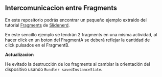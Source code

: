 Intercomunicacion entre Fragments
---
En este repositorio podrás encontrar un pequeño ejemplo extraido del tutorial [Fragments](https://www.youtube.com/playlist?list=PLonJJ3BVjZW4lMlpHgL7UNQSGMERcDzHo) de [Slidenerd](https://www.youtube.com/channel/UCbP2HeYGC3kfHjHLMPplZuQ).

En este sencillo ejemplo se tendrán 2 fragments en una misma actividad, al hacer click en un boton del FragmentA se deberá reflejar la cantidad de click pulsados en el FragmentB.


**Actualizacion**

He evitado la destrucción de los fragments al cambiar la orientación del dispositivo usando `Bundler savedInstanceState`.  
